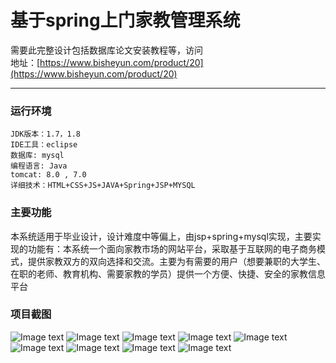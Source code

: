 # 基于spring上门家教管理系统
需要此完整设计包括数据库论文安装教程等，访问   
地址：[https://www.bisheyun.com/product/20](https://www.bisheyun.com/product/20)
***
### 运行环境 
```
JDK版本：1.7，1.8
IDE工具：eclipse
数据库: mysql
编程语言: Java
tomcat: 8.0 , 7.0
详细技术：HTML+CSS+JS+JAVA+Spring+JSP+MYSQL
```

### 主要功能 
本系统适用于毕业设计，设计难度中等偏上，由jsp+spring+mysql实现，主要实现的功能有：本系统一个面向家教市场的网站平台，采取基于互联网的电子商务模式，提供家教双方的双向选择和交流。主要为有需要的用户（想要兼职的大学生、在职的老师、教育机构、需要家教的学员）提供一个方便、快捷、安全的家教信息平台

### 项目截图  
  ![Image text](https://www.bisheyun.com/uploads/images/wangEditor/202105/16/prouduct_1621131211_daB5r9N24u.jpg)
  ![Image text](https://www.bisheyun.com/uploads/images/wangEditor/202105/16/prouduct_1621131211_EFhxP3PoOg.jpg)
  ![Image text](https://www.bisheyun.com/uploads/images/wangEditor/202105/16/prouduct_1621131211_MEHJPtu3lT.jpg)
  ![Image text](https://www.bisheyun.com/uploads/images/wangEditor/202105/16/prouduct_1621131224_QxGxQBPOZG.jpg)
  ![Image text](https://www.bisheyun.com/uploads/images/wangEditor/202105/16/prouduct_1621131224_zANQsTxTcq.jpg)
  ![Image text](https://www.bisheyun.com/uploads/images/wangEditor/202105/16/prouduct_1621131226_lWqET4Y98Z.jpg)
  ![Image text](https://www.bisheyun.com/uploads/images/wangEditor/202105/16/prouduct_1621131237_DYBEn7hSD4.jpg)
  ![Image text](https://www.bisheyun.com/uploads/images/wangEditor/202105/16/prouduct_1621131238_tbxhE2cKWv.jpg)
  ![Image text](https://www.bisheyun.com/uploads/images/wangEditor/202105/16/prouduct_1621131238_cdzkAl1vQb.jpg)
  

